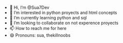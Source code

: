 - 👋 Hi, I’m @Sua7Dev
- 👀 I’m interested in python proyects and html concepts
- 🌱 I’m currently learning python and sql
- 💞️ I’m looking to collaborate on not experence proyects
- 📫 How to reach me for here
- 😄 Pronouns: sua, thekillnoobs


